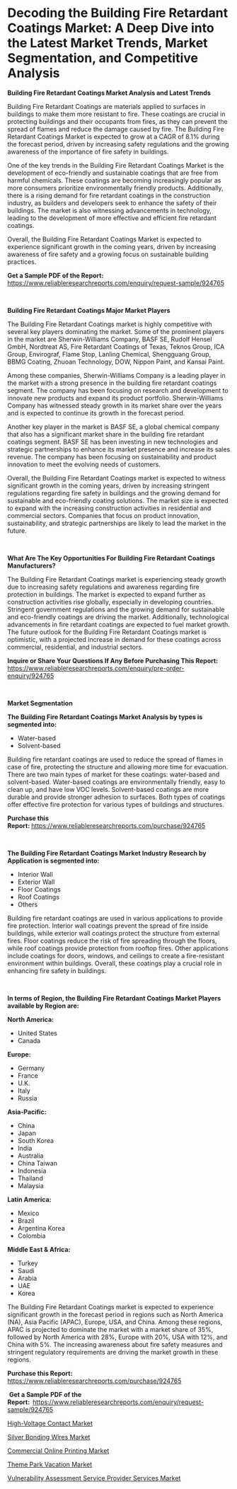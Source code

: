 <p><h1>Decoding the Building Fire Retardant Coatings Market: A Deep Dive into the Latest Market Trends, Market Segmentation, and Competitive Analysis</h1></p><p><strong>Building Fire Retardant Coatings Market Analysis and Latest Trends</strong></p>
<p><p>Building Fire Retardant Coatings are materials applied to surfaces in buildings to make them more resistant to fire. These coatings are crucial in protecting buildings and their occupants from fires, as they can prevent the spread of flames and reduce the damage caused by fire. The Building Fire Retardant Coatings Market is expected to grow at a CAGR of 8.1% during the forecast period, driven by increasing safety regulations and the growing awareness of the importance of fire safety in buildings.</p><p>One of the key trends in the Building Fire Retardant Coatings Market is the development of eco-friendly and sustainable coatings that are free from harmful chemicals. These coatings are becoming increasingly popular as more consumers prioritize environmentally friendly products. Additionally, there is a rising demand for fire retardant coatings in the construction industry, as builders and developers seek to enhance the safety of their buildings. The market is also witnessing advancements in technology, leading to the development of more effective and efficient fire retardant coatings.</p><p>Overall, the Building Fire Retardant Coatings Market is expected to experience significant growth in the coming years, driven by increasing awareness of fire safety and a growing focus on sustainable building practices.</p></p>
<p><strong>Get a Sample PDF of the Report:&nbsp;</strong> <a href="https://www.reliableresearchreports.com/enquiry/request-sample/924765">https://www.reliableresearchreports.com/enquiry/request-sample/924765</a></p>
<p>&nbsp;</p>
<p><strong>Building Fire Retardant Coatings Major Market Players</strong></p>
<p><p>The Building Fire Retardant Coatings market is highly competitive with several key players dominating the market. Some of the prominent players in the market are Sherwin-Williams Company, BASF SE, Rudolf Hensel GmbH, Nordtreat AS, Fire Retardant Coatings of Texas, Teknos Group, ICA Group, Envirograf, Flame Stop, Lanling Chemical, Shengguang Group, BBMG Coating, Zhuoan Technology, DOW, Nippon Paint, and Kansai Paint.</p><p>Among these companies, Sherwin-Williams Company is a leading player in the market with a strong presence in the building fire retardant coatings segment. The company has been focusing on research and development to innovate new products and expand its product portfolio. Sherwin-Williams Company has witnessed steady growth in its market share over the years and is expected to continue its growth in the forecast period.</p><p>Another key player in the market is BASF SE, a global chemical company that also has a significant market share in the building fire retardant coatings segment. BASF SE has been investing in new technologies and strategic partnerships to enhance its market presence and increase its sales revenue. The company has been focusing on sustainability and product innovation to meet the evolving needs of customers.</p><p>Overall, the Building Fire Retardant Coatings market is expected to witness significant growth in the coming years, driven by increasing stringent regulations regarding fire safety in buildings and the growing demand for sustainable and eco-friendly coating solutions. The market size is expected to expand with the increasing construction activities in residential and commercial sectors. Companies that focus on product innovation, sustainability, and strategic partnerships are likely to lead the market in the future.</p></p>
<p>&nbsp;</p>
<p><strong>What Are The Key Opportunities For Building Fire Retardant Coatings Manufacturers?</strong></p>
<p><p>The Building Fire Retardant Coatings market is experiencing steady growth due to increasing safety regulations and awareness regarding fire protection in buildings. The market is expected to expand further as construction activities rise globally, especially in developing countries. Stringent government regulations and the growing demand for sustainable and eco-friendly coatings are driving the market. Additionally, technological advancements in fire retardant coatings are expected to fuel market growth. The future outlook for the Building Fire Retardant Coatings market is optimistic, with a projected increase in demand for these coatings across commercial, residential, and industrial sectors.</p></p>
<p><strong>Inquire or Share Your Questions If Any Before Purchasing This Report:</strong> <a href="https://www.reliableresearchreports.com/enquiry/pre-order-enquiry/924765">https://www.reliableresearchreports.com/enquiry/pre-order-enquiry/924765</a></p>
<p>&nbsp;</p>
<p><strong>Market Segmentation</strong></p>
<p><strong>The Building Fire Retardant Coatings Market Analysis by types is segmented into:</strong></p>
<p><ul><li>Water-based</li><li>Solvent-based</li></ul></p>
<p><p>Building fire retardant coatings are used to reduce the spread of flames in case of fire, protecting the structure and allowing more time for evacuation. There are two main types of market for these coatings: water-based and solvent-based. Water-based coatings are environmentally friendly, easy to clean up, and have low VOC levels. Solvent-based coatings are more durable and provide stronger adhesion to surfaces. Both types of coatings offer effective fire protection for various types of buildings and structures.</p></p>
<p><strong>Purchase this Report:&nbsp;</strong><a href="https://www.reliableresearchreports.com/purchase/924765">https://www.reliableresearchreports.com/purchase/924765</a></p>
<p>&nbsp;</p>
<p><strong>The Building Fire Retardant Coatings Market Industry Research by Application is segmented into:</strong></p>
<p><ul><li>Interior Wall</li><li>Exterior Wall</li><li>Floor Coatings</li><li>Roof Coatings</li><li>Others</li></ul></p>
<p><p>Building fire retardant coatings are used in various applications to provide fire protection. Interior wall coatings prevent the spread of fire inside buildings, while exterior wall coatings protect the structure from external fires. Floor coatings reduce the risk of fire spreading through the floors, while roof coatings provide protection from rooftop fires. Other applications include coatings for doors, windows, and ceilings to create a fire-resistant environment within buildings. Overall, these coatings play a crucial role in enhancing fire safety in buildings.</p></p>
<p>&nbsp;</p>
<p><strong>In terms of Region, the Building Fire Retardant Coatings Market Players available by Region are:</strong></p>
<p>
    <p> <strong> North America: </strong>
        <ul>
            <li>United States</li>
            <li>Canada</li>
        </ul>
        </p> 
    <p> <strong> Europe: </strong>
        <ul>
            <li>Germany</li>
            <li>France</li>
            <li>U.K.</li>
            <li>Italy</li>
            <li>Russia</li>
        </ul>
        </p> 
    <p> <strong> Asia-Pacific: </strong>
        <ul>
            <li>China</li>
            <li>Japan</li>
            <li>South Korea</li>
            <li>India</li>
            <li>Australia</li>
            <li>China Taiwan</li>
            <li>Indonesia</li>
            <li>Thailand</li>
            <li>Malaysia</li>
        </ul>
        </p> 
    <p> <strong> Latin America: </strong>
        <ul>
            <li>Mexico</li>
            <li>Brazil</li>
            <li>Argentina Korea</li>
            <li>Colombia</li>
        </ul>
        </p> 
    <p> <strong> Middle East & Africa: </strong>
        <ul>
            <li>Turkey</li>
            <li>Saudi</li>
            <li>Arabia</li>
            <li>UAE</li>
            <li>Korea</li>
        </ul>
    </p>
    </p>
<p><p>The Building Fire Retardant Coatings market is expected to experience significant growth in the forecast period in regions such as North America (NA), Asia Pacific (APAC), Europe, USA, and China. Among these regions, APAC is projected to dominate the market with a market share of 35%, followed by North America with 28%, Europe with 20%, USA with 12%, and China with 5%. The increasing awareness about fire safety measures and stringent regulatory requirements are driving the market growth in these regions.</p></p>
<p><strong>Purchase this Report: </strong><a href="https://www.reliableresearchreports.com/purchase/924765">https://www.reliableresearchreports.com/purchase/924765</a></p>
<p>&nbsp;<strong>Get a Sample PDF of the Report:&nbsp;&nbsp;</strong><a href="https://www.reliableresearchreports.com/enquiry/request-sample/924765">https://www.reliableresearchreports.com/enquiry/request-sample/924765</a></p>
<p><strong></strong></p>
<p><p><a href="https://issuu.com/reportprime-2/docs/high-voltage-contact-market-size-2030.pptx">High-Voltage Contact Market</a></p><p><a href="https://issuu.com/reportprime-2/docs/silver-bonding-wires-market-size-2030.pptx">Silver Bonding Wires Market</a></p><p><a href="https://medium.com/@mikeflatley1970/commercial-online-printing-market-comprehensive-assessment-by-type-application-and-geography-1aefc1cff613">Commercial Online Printing Market</a></p><p><a href="https://medium.com/@mikeflatley1970/theme-park-vacation-market-competitive-analysis-market-trends-and-forecast-to-2031-d84a1f37cb9f">Theme Park Vacation Market</a></p><p><a href="https://github.com/joannagoyvaerts/Market-Research-Report-List-1/blob/main/vulnerability-assessment-service-provider-services-market.md">Vulnerability Assessment Service Provider Services Market</a></p></p>